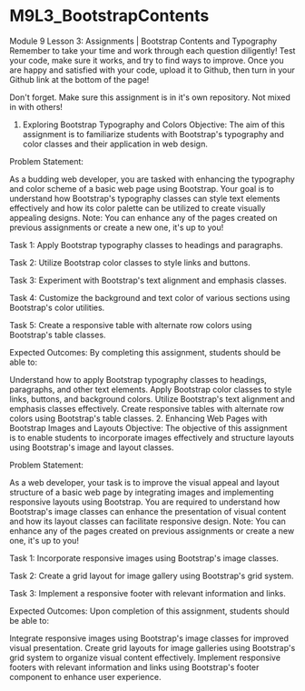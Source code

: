 # M9L3_BootstrapContents

Module 9 Lesson 3: Assignments | Bootstrap Contents and Typography
Remember to take your time and work through each question diligently! Test your code, make sure it works, and try to find ways to improve. Once you are happy and satisfied with your code, upload it to Github, then turn in your Github link at the bottom of the page!

Don't forget. Make sure this assignment is in it's own repository. Not mixed in with others!

1. Exploring Bootstrap Typography and Colors
Objective: The aim of this assignment is to familiarize students with Bootstrap's typography and color classes and their application in web design.

Problem Statement:

As a budding web developer, you are tasked with enhancing the typography and color scheme of a basic web page using Bootstrap. Your goal is to understand how Bootstrap's typography classes can style text elements effectively and how its color palette can be utilized to create visually appealing designs. Note: You can enhance any of the pages created on previous assignments or create a new one, it's up to you!

Task 1: Apply Bootstrap typography classes to headings and paragraphs.

Task 2: Utilize Bootstrap color classes to style links and buttons.

Task 3: Experiment with Bootstrap's text alignment and emphasis classes.

Task 4: Customize the background and text color of various sections using Bootstrap's color utilities.

Task 5: Create a responsive table with alternate row colors using Bootstrap's table classes.

Expected Outcomes: By completing this assignment, students should be able to:

Understand how to apply Bootstrap typography classes to headings, paragraphs, and other text elements.
Apply Bootstrap color classes to style links, buttons, and background colors.
Utilize Bootstrap's text alignment and emphasis classes effectively.
Create responsive tables with alternate row colors using Bootstrap's table classes.
2. Enhancing Web Pages with Bootstrap Images and Layouts
Objective: The objective of this assignment is to enable students to incorporate images effectively and structure layouts using Bootstrap's image and layout classes.

Problem Statement:

As a web developer, your task is to improve the visual appeal and layout structure of a basic web page by integrating images and implementing responsive layouts using Bootstrap. You are required to understand how Bootstrap's image classes can enhance the presentation of visual content and how its layout classes can facilitate responsive design. Note: You can enhance any of the pages created on previous assignments or create a new one, it's up to you!

Task 1: Incorporate responsive images using Bootstrap's image classes.

Task 2: Create a grid layout for image gallery using Bootstrap's grid system.

Task 3: Implement a responsive footer with relevant information and links.

Expected Outcomes: Upon completion of this assignment, students should be able to:

Integrate responsive images using Bootstrap's image classes for improved visual presentation.
Create grid layouts for image galleries using Bootstrap's grid system to organize visual content effectively.
Implement responsive footers with relevant information and links using Bootstrap's footer component to enhance user experience.
